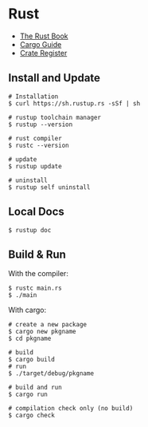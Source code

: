 # Rust

- [The Rust Book](https://doc.rust-lang.org/stable/book)
- [Cargo Guide](https://doc.rust-lang.org/cargo/guide/)
- [Crate Register](https://crates.io/)

## Install and Update

```script
# Installation
$ curl https://sh.rustup.rs -sSf | sh

# rustup toolchain manager
$ rustup --version

# rust compiler
$ rustc --version

# update
$ rustup update

# uninstall
$ rustup self uninstall
```

## Local Docs

```shell
$ rustup doc
```

## Build & Run

With the compiler:

```script
$ rustc main.rs
$ ./main
```

With cargo:

```script
# create a new package
$ cargo new pkgname
$ cd pkgname

# build
$ cargo build
# run
$ ./target/debug/pkgname

# build and run
$ cargo run

# compilation check only (no build)
$ cargo check
```
